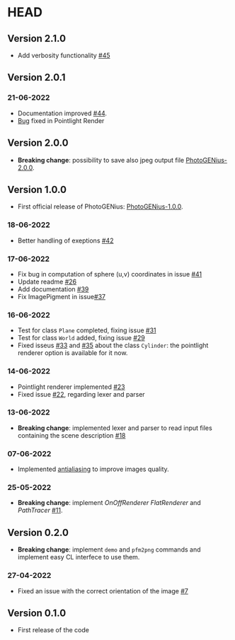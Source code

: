 # HEAD

## Version 2.1.0
- Add verbosity functionality [#45](https://github.com/frasalt/PhotoGENius/pull/45)

## Version 2.0.1

### 21-06-2022
- Documentation improved [#44](https://github.com/frasalt/PhotoGENius/pull/44).
- [Bug](https://github.com/frasalt/PhotoGENius/pull/43/commits/e0aeb3f513ea07ee5ba61d2aef0d4bf6802e1440) fixed in Pointlight Render 

## Version 2.0.0
- **Breaking change**: possibility to save also jpeg output file [PhotoGENius-2.0.0](https://github.com/frasalt/PhotoGENius/releases/tag/v2.0.0).

## Version 1.0.0
- First official release of PhotoGENius: [PhotoGENius-1.0.0](https://github.com/frasalt/PhotoGENius/releases/tag/v1.0.0).

### 18-06-2022
- Better handling of exeptions [#42](https://github.com/frasalt/PhotoGENius/pull/42)

### 17-06-2022
- Fix bug in computation of sphere (u,v) coordinates in issue [#41](https://github.com/frasalt/PhotoGENius/issues/41)
- Update readme [#26](https://github.com/frasalt/PhotoGENius/pull/26)
- Add documentation [#39](https://github.com/frasalt/PhotoGENius/issues/39)
- Fix ImagePigment in issue[#37](https://github.com/frasalt/PhotoGENius/issues/37)

### 16-06-2022
- Test for class `Plane` completed, fixing issue [#31](https://github.com/frasalt/PhotoGENius/issues/31)
- Test for class `World` added, fixing issue [#29](https://github.com/frasalt/PhotoGENius/issues/29)
- Fixed isseus [#33](https://github.com/frasalt/PhotoGENius/issues/33) and [#35](https://github.com/frasalt/PhotoGENius/issues/35) about the class `Cylinder`: the pointlight renderer option is available for it now.

### 14-06-2022
- Pointlight renderer implemented [#23](https://github.com/frasalt/PhotoGENius/pull/23)
- Fixed issue [#22](https://github.com/frasalt/PhotoGENius/commit/c9909fc0577c56fc37eadeb1edb3d4cfbcd37d36), regarding lexer and parser

### 13-06-2022
- **Breaking change**: implemented lexer and parser to read input files containing the scene description [#18](https://github.com/frasalt/PhotoGENius/pull/18)

### 07-06-2022
- Implemented [antialiasing](https://github.com/frasalt/PhotoGENius/pull/19/commits/12c1eceeb410fae05f66a57f0a612d88e4cc119d) to improve images quality.

### 25-05-2022
- **Breaking change**: implement *OnOffRenderer* *FlatRenderer* and *PathTracer* [#11](https://github.com/frasalt/PhotoGENius/pull/11).


## Version 0.2.0
- **Breaking change**: implement `demo` and `pfm2png` commands and implement easy CL interfece to use them.


### 27-04-2022
- Fixed an issue with the correct orientation of the image [#7](https://github.com/frasalt/PhotoGENius/issues/7)

## Version 0.1.0
- First release of the code
